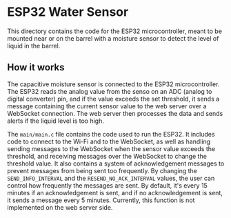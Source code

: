 # ESP32 Water Sensor

This directory contains the code for the ESP32 microcontroller, meant to be mounted near or on the barrel with a moisture sensor to detect the level of liquid in the barrel.

## How it works

The capacitive moisture sensor is connected to the ESP32 microcontroller. The ESP32 reads the analog value from the senso on an ADC (analog to digital converter) pin, and if the value exceeds the set threshold, it sends a message containing the current sensor value to the web server over a WebSocket connection. The web server then processes the data and sends alerts if the liquid level is too high.

The `main/main.c` file contains the code used to run the ESP32. It includes code to connect to the Wi-Fi and to the WebSocket, as well as handling sending messages to the WebSocket when the sensor value exceeds the threshold, and receiving messages over the WebSocket to change the threshold value. It also contains a system of acknowledgement messages to prevent messages from being sent too frequently. By changing the `SEND_INFO_INTERVAL` and the `RESEND_NO_ACK_INTERVAL` values, the user can control how frequently the messages are sent. By default, it's every 15 minutes if an acknowledgement is sent, and if no acknowledgement is sent, it sends a message every 5 minutes. Currently, this function is not
implemented on the web server side.
